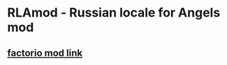 # RLAmod - Russian locale for Angels mod
 ## [factorio mod link](https://mods.factorio.com/mod/RLAmod)
